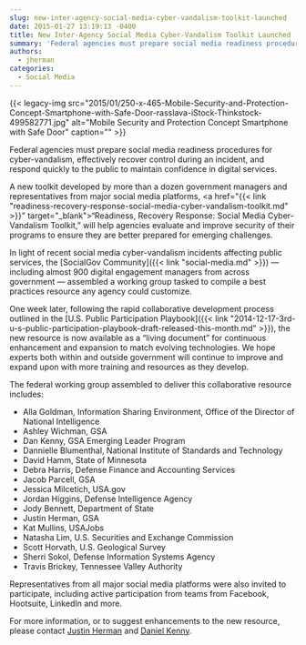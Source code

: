 ```yaml
---
slug: new-inter-agency-social-media-cyber-vandalism-toolkit-launched
date: 2015-01-27 13:19:13 -0400
title: New Inter-Agency Social Media Cyber-Vandalism Toolkit Launched
summary: 'Federal agencies must prepare social media readiness procedures for cyber-vandalism, effectively recover control during an incident, and respond quickly to the public to maintain confidence in digital services. A new toolkit developed by more than a dozen government managers and representatives from major social media platforms, &#8220;Readiness, Recovery Response: Social Media Cyber-Vandalism Toolkit,&#8221; will help agencies'
authors:
  - jherman
categories:
  - Social Media
---
```


{{< legacy-img src="2015/01/250-x-465-Mobile-Security-and-Protection-Concept-Smartphone-with-Safe-Door-rasslava-iStock-Thinkstock-499582771.jpg" alt="Mobile Security and Protection Concept Smartphone with Safe Door" caption="" >}} 

Federal agencies must prepare social media readiness procedures for cyber-vandalism, effectively recover control during an incident, and respond quickly to the public to maintain confidence in digital services.

A new toolkit developed by more than a dozen government managers and representatives from major social media platforms, <a href="{{< link "readiness-recovery-response-social-media-cyber-vandalism-toolkit.md" >}}" target="_blank">&#8220;Readiness, Recovery Response: Social Media Cyber-Vandalism Toolkit,&#8221;</a> will help agencies evaluate and improve security of their programs to ensure they are better prepared for emerging challenges.

In light of recent social media cyber-vandalism incidents affecting public services, the [SocialGov Community]({{< link "social-media.md" >}}) &#8212; including almost 900 digital engagement managers from across government &#8212; assembled a working group tasked to compile a best practices resource any agency could customize.

One week later, following the rapid collaborative development process outlined in the [U.S. Public Participation Playbook]({{< link "2014-12-17-3rd-u-s-public-participation-playbook-draft-released-this-month.md" >}}), the new resource is now available as a “living document” for continuous enhancement and expansion to match evolving technologies. We hope experts both within and outside government will continue to improve and expand upon with more training and resources as they develop.

The federal working group assembled to deliver this collaborative resource includes:

  * Alla Goldman, Information Sharing Environment, Office of the Director of National Intelligence
  * Ashley Wichman, GSA
  * Dan Kenny, GSA Emerging Leader Program
  * Dannielle Blumenthal, National Institute of Standards and Technology
  * David Hamm, State of Minnesota
  * Debra Harris, Defense Finance and Accounting Services
  * Jacob Parcell, GSA
  * Jessica Milcetich, USA.gov
  * Jordan Higgins, Defense Intelligence Agency
  * Jody Bennett, Department of State
  * Justin Herman, GSA
  * Kat Mullins, USAJobs
  * Natasha Lim, U.S. Securities and Exchange Commission
  * Scott Horvath, U.S. Geological Survey
  * Sherri Sokol, Defense Information Systems Agency
  * Travis Brickey, Tennessee Valley Authority

Representatives from all major social media platforms were also invited to participate, including active participation from teams from Facebook, Hootsuite, LinkedIn and more.

For more information, or to suggest enhancements to the new resource, please contact [Justin Herman](mailto:justin.herman@gsa.gov) and [Daniel Kenny](mailto:daniel.kenny@gsa.gov).